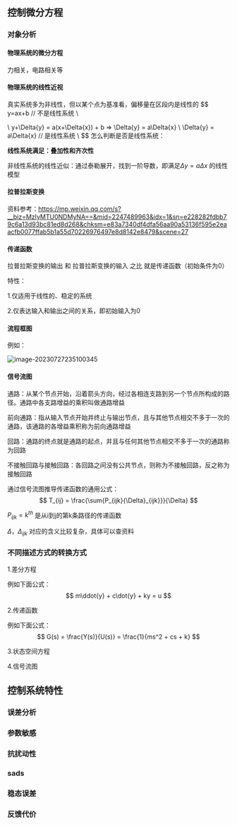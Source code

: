 ## 控制微分方程

### 对象分析

#### 物理系统的微分方程

力相关，电路相关等



#### 物理系统的线性近视

真实系统多为非线性，但以某个点为基准看，偏移量在区段内是线性的
$$
y=ax+b  // 不是线性系统  \\

\\
y+\Delta{y} = a(x+\Delta{x}) + b  =>  \Delta{y} = a\Delta{x}  \\
\Delta{y} = a\Delta{x} // 是线性系统  \\
$$
怎么判断是否是线性系统：

**线性系统满足：叠加性和齐次性**





非线性系统的线性近似：通过泰勒展开，找到一阶导数，即满足$\Delta{y} = a\Delta{x}$ 的线性模型





#### 拉普拉斯变换



资料参考：https://mp.weixin.qq.com/s?__biz=MzIyMTU0NDMyNA==&mid=2247489963&idx=1&sn=e228282fdbb79c6a13d93bc81ed8d268&chksm=e83a7340df4dfa56aa90a53136f595e2eaacfb0077ffab5b1a55d70226976497e8d8142e8479&scene=27





#### 传递函数

拉普拉斯变换的输出  和  拉普拉斯变换的输入  之比  就是传递函数（初始条件为0）



特性：

1.仅适用于线性的、稳定的系统

2.仅表达输入和输出之间的关系，即初始输入为0





#### 流程框图

例如：

![image-20230727235100345](D:\DayDayUp\favor\robot\控制理论\控制理论.assets\image-20230727235100345.png)





#### 信号流图

通路：从某个节点开始，沿着箭头方向，经过各相连支路到另一个节点所构成的路径。通路中各支路增益的乘积叫做通路增益

前向通路：指从输入节点开始并终止与输出节点，且与其他节点相交不多于一次的通路，该通路的各增益乘积称为前向通路增益

回路：通路的终点就是通路的起点，并且与任何其他节点相交不多于一次的通路称为回路

不接触回路与接触回路：各回路之间没有公共节点，则称为不接触回路，反之称为接触回路





通过信号流图推导传递函数的通用公式：
$$
T_{ij} = \frac{\sum{P_{ijk}{\Delta}_{ijk}}}{\Delta}
$$

$P_{ijk} = k^{th}$ 是从i到j的第k条路径的传递函数

$\Delta，\Delta_{ijk}$ 对应的含义比较复杂，具体可以查资料





### 不同描述方式的转换方式

1.差分方程

例如下面公式：
$$
m\ddot{y} + c\dot{y} + ky = u
$$


2.传递函数

例如下面公式：
$$
G(s) = \frac{Y(s)}{U(s)} = \frac{1}{ms^2 + cs + k}
$$


3.状态空间方程



4.信号流图





## 控制系统特性

### 误差分析



### 参数敏感



### 抗扰动性



### sads





### 稳态误差



### 反馈代价